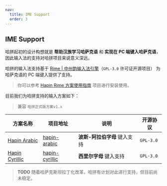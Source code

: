 ```yaml
---
nav:
  title: IME Support
  order: 3
---
```


## IME Support

哈拼起初的设计构想就是 **帮助汉族学习哈萨克语** 和 **实现在 PC 端键入哈萨克语**，因此输入法的支持对哈拼项目来说意义深远。

哈拼的输入法支持基于 [Rime | 中州韵输入法引擎](https://rime.im)（`GPL-3.0` 许可证开源项目） 为哈萨克语的 PC 端键入提供了支持。

> 你可以参考 [Hapin Rime 方案使用指南](https://ha-pin.github.io/ime-guide) 项目进行安装使用。

目前我们为哈拼支持的输入方案如下：

> 兼容 `哈拼正式版方案v1.x`

| 方案名称                               | 项目地址                                                   | 说明                         | 开源协议  |
| -------------------------------------- | ---------------------------------------------------------- | ---------------------------- | --------- |
| [Hapin Arabic](./ime/hapin-arabic)     | [hapin-arabic](https://github.com/ha-pin/hapin-arabic)     | **波斯-阿拉伯字母** 键入支持 | `GPL-3.0` |
| [Hapin Cyrillic](./ime/hapin-cyrillic) | [hapin-cyrillic](https://github.com/ha-pin/hapin-cyrillic) | **西里尔字母** 键入支持      | `GPL-3.0` |

> **TODO** 随着哈萨克斯坦拉丁化改革，哈拼有计划对此进行支持，但目前尚未稳定。
